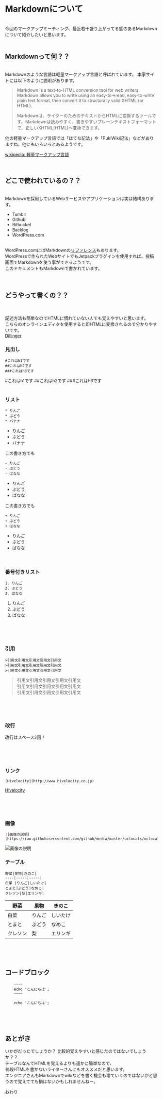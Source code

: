 # Markdownについて
&nbsp;  
今回のマークアップミーティング、最近若干盛り上がってる感のあるMarkdownについて紹介したいと思います。  
&nbsp;
&nbsp;
&nbsp;
&nbsp;
## Markdownって何？？  
&nbsp;  
Markdownのような言語は軽量マークアップ言語と呼ばれています。
本家サイトには以下のように説明があります。
>Markdown is a text-to-HTML conversion tool for web writers. Markdown allows you to write using an easy-to->read, easy-to-write plain text format, then convert it to structurally valid XHTML (or HTML).
>  
>Markdownは、ライターのためのテキストからHTMLに変換するツールです。Markdownは読みやすく、書きやすいプレーンテキストフォーマットで、正しいXHTML(HTML)へ変換できます。

他の軽量マークアップ言語では「はてな記法」や「PukiWiki記法」などがありますね。他にもいろいろとあるようです。
  
<a href="http://ja.wikipedia.org/wiki/%E8%BB%BD%E9%87%8F%E3%83%9E%E3%83%BC%E3%82%AF%E3%82%A2%E3%83%83%E3%83%97%E8%A8%80%E8%AA%9E" target="_blank">wikipedia: 軽量マークアップ言語</a>

&nbsp;
&nbsp;
## どこで使われているの？？
&nbsp;  
Markdownを採用しているWebサービスやアプリケーションは実は結構あります。  
* Tumblr
* Github
* Bitbucket
* Backlog
* WordPress.com
  
&nbsp;  
WordPress.comにはMarkdownの<a href="http://en.support.wordpress.com/markdown-quick-reference/" target="_blank">リファレンス</a>もあります。  
WordPressで作られたWebサイトでもJetpackプラグインを使用すれば、投稿画面でMarkdownを使う事ができるようです。  
このドキュメントもMarkdownで書かれています。  
&nbsp;  
&nbsp;  
## どうやって書くの？？
&nbsp;  
&nbsp;  
記述方法も簡単なのでHTMLに慣れていない人でも覚えやすいと思います。  
こちらのオンラインエディタを使用すると即HTMLに変換されるので分かりやすいです。  
<a href="http://dillinger.io/" target="_blank">Dillinger</a>
&nbsp;  

###  見出し  
~~~~
#これはh1です  
##これはh2です  
###これはh3です
~~~~
#これはh1です
##これはh2です
###これはh3です
&nbsp;  
&nbsp;  
###  リスト
~~~~
* りんご
* ぶどう
* バナナ
~~~~

* りんご
* ぶどう
* バナナ

この書き方でも
~~~~
- りんご
- ぶどう
- ばなな
~~~~
- りんご
- ぶどう
- ばなな

この書き方でも
~~~~
+ りんご
+ ぶどう
+ ばなな
~~~~
+ りんご
+ ぶどう
+ ばなな
&nbsp;  
&nbsp;  
&nbsp;  

### 番号付きリスト
~~~~
1. りんご
2. ぶどう
3. ばなな
~~~~
1. りんご
2. ぶどう
3. ばなな

&nbsp;  
&nbsp;  
&nbsp;  

### 引用
~~~~
>引用文引用文引用文引用文引用文
>引用文引用文引用文引用文引用文
>引用文引用文引用文引用文引用文
~~~~
>引用文引用文引用文引用文引用文  
>引用文引用文引用文引用文引用文  
>引用文引用文引用文引用文引用文  

&nbsp;  
&nbsp;  
&nbsp;  

### 改行
改行はスペース2回！

&nbsp;  
&nbsp;  
&nbsp;  

### リンク
~~~~
[Hivelocity](http://www.hivelocity.co.jp)
~~~~
[Hivelocity](http://www.hivelocity.co.jp)

&nbsp;  
&nbsp;  
&nbsp;  

### 画像
~~~~
![画像の説明](https://raw.githubusercontent.com/github/media/master/octocats/octocat.png)
~~~~
![画像の説明](https://raw.githubusercontent.com/github/media/master/octocats/octocat.png)

### テーブル

~~~~
野菜|果物|きのこ|
----|-----|-----|
白菜 |りんご|しいたけ|
とまと|ぶどう|なめこ|
クレソン|梨|エリンギ|
~~~~

野菜| 果物 |きのこ|
----|-----|-----|
白菜 |りんご|しいたけ|
とまと|ぶどう|なめこ|
クレソン|梨|エリンギ|

&nbsp;  
&nbsp;  
&nbsp;  

## コードブロック
~~~~
    ~~~~
    echo 'こんにちは';
    ~~~~
~~~~
~~~~
    echo 'こんにちは';
~~~~

&nbsp;  
&nbsp;  
&nbsp;  
## あとがき


いかがだったでしょうか？
比較的覚えやすいと感じたのではないでしょうか？？  
テーブルなんてHTMLを覚えるよりも遥かに簡単なので、  
普段HTMLを書かないライターさんにもオススメだと思います。  
エンジニアさんもMarkdownでwikiなどを書く機会も増ていくのではないかと思うので覚えてても損はないかもしれませんねー。  

おわり


